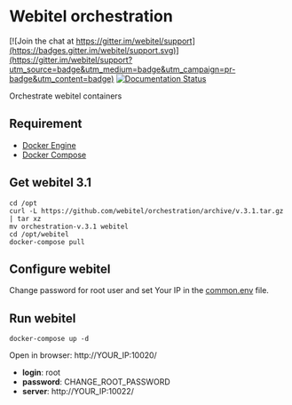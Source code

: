 # Webitel orchestration

[![Join the chat at https://gitter.im/webitel/support](https://badges.gitter.im/webitel/support.svg)](https://gitter.im/webitel/support?utm_source=badge&utm_medium=badge&utm_campaign=pr-badge&utm_content=badge) [![Documentation Status](https://readthedocs.org/projects/webitel/badge/?version=latest)](http://api.webitel.com/en/latest/?badge=latest)

Orchestrate webitel containers 

## Requirement

- [Docker Engine](https://docs.docker.com/engine/installation/)
- [Docker Compose](https://docs.docker.com/compose/install/)

## Get webitel 3.1

	cd /opt
	curl -L https://github.com/webitel/orchestration/archive/v.3.1.tar.gz | tar xz
	mv orchestration-v.3.1 webitel
	cd /opt/webitel
	docker-compose pull

## Configure webitel

Change password for root user and set Your IP in the [common.env](common.env) file.

## Run webitel

	docker-compose up -d

Open in browser: http://YOUR_IP:10020/

- **login**: root
- **password**: CHANGE_ROOT_PASSWORD
- **server**: http://YOUR_IP:10022/

